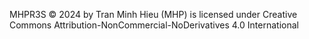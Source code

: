 MHPR3S © 2024 by Tran Minh Hieu (MHP) is licensed under Creative Commons Attribution-NonCommercial-NoDerivatives 4.0 International 
